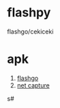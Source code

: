 # flashpy
flashgo/cekiceki

# apk
1. [flashgo](https://play.google.com/store/apps/details?id=com.cari.promo.diskon)
2. [net capture](https://play.google.com/store/apps/details?id=com.minhui.networkcapture)

s# 



